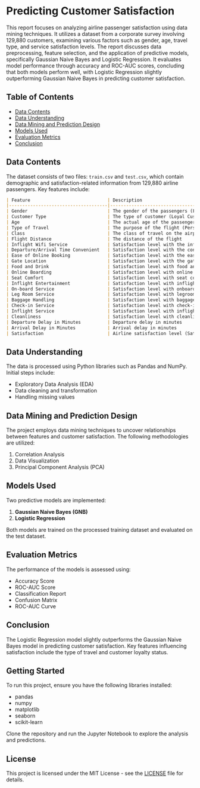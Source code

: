 # **Predicting Customer Satisfaction**

This report focuses on analyzing airline passenger satisfaction using data mining techniques. It utilizes a dataset from a corporate survey involving 129,880 customers, examining various factors such as gender, age, travel type, and service satisfaction levels. The report discusses data preprocessing, feature selection, and the application of predictive models, specifically Gaussian Naive Bayes and Logistic Regression. It evaluates model performance through accuracy and ROC-AUC scores, concluding that both models perform well, with Logistic Regression slightly outperforming Gaussian Naive Bayes in predicting customer satisfaction.

## Table of Contents
- [Data Contents](#data-contents)
- [Data Understanding](#data-understanding)
- [Data Mining and Prediction Design](#data-mining-and-prediction-design)
- [Models Used](#models-used)
- [Evaluation Metrics](#evaluation-metrics)
- [Conclusion](#conclusion)


## Data Contents

The dataset consists of two files: `train.csv` and `test.csv`, which contain demographic and satisfaction-related information from 129,880 airline passengers. Key features include:

```markdown
| Feature                             | Description                                                                 |
|-------------------------------------|-----------------------------------------------------------------------------|
| Gender                              | The gender of the passengers (Female, Male)                                 |
| Customer Type                       | The type of customer (Loyal Customer, Disloyal Customer)                    |
| Age                                 | The actual age of the passengers                                            |
| Type of Travel                      | The purpose of the flight (Personal Travel, Business Travel)                |
| Class                               | The class of travel on the airplane (Business, Economy, Economy Plus)       |
| Flight Distance                     | The distance of the flight                                                  |
| Inflight Wifi Service               | Satisfaction level with the inflight wifi service (0: Not applicable; 1-5)  |
| Departure/Arrival Time Convenient   | Satisfaction level with the convenience of departure/arrival time           |
| Ease of Online Booking              | Satisfaction level with the ease of online booking                          |
| Gate Location                       | Satisfaction level with the gate location                                   |
| Food and Drink                      | Satisfaction level with food and drink                                      |
| Online Boarding                     | Satisfaction level with online boarding                                     |
| Seat Comfort                        | Satisfaction level with seat comfort                                        |
| Inflight Entertainment              | Satisfaction level with inflight entertainment                              |
| On-board Service                    | Satisfaction level with onboard service                                     |
| Leg Room Service                    | Satisfaction level with legroom service                                     |
| Baggage Handling                    | Satisfaction level with baggage handling                                    |
| Check-in Service                    | Satisfaction level with check-in service                                    |
| Inflight Service                    | Satisfaction level with inflight service                                    |
| Cleanliness                         | Satisfaction level with cleanliness                                         |
| Departure Delay in Minutes          | Departure delay in minutes                                                  |
| Arrival Delay in Minutes            | Arrival delay in minutes                                                    |
| Satisfaction                        | Airline satisfaction level (Satisfied, Neutral, or Dissatisfied)            |
```

## Data Understanding
The data is processed using Python libraries such as Pandas and NumPy. Initial steps include:
- Exploratory Data Analysis (EDA)
- Data cleaning and transformation
- Handling missing values

## Data Mining and Prediction Design
The project employs data mining techniques to uncover relationships between features and customer satisfaction. The following methodologies are utilized:
1. Correlation Analysis
2. Data Visualization
3. Principal Component Analysis (PCA)

## Models Used
Two predictive models are implemented:
1. **Gaussian Naive Bayes (GNB)**
2. **Logistic Regression**

Both models are trained on the processed training dataset and evaluated on the test dataset.

## Evaluation Metrics
The performance of the models is assessed using:
- Accuracy Score
- ROC-AUC Score
- Classification Report
- Confusion Matrix
- ROC-AUC Curve

## Conclusion
The Logistic Regression model slightly outperforms the Gaussian Naive Bayes model in predicting customer satisfaction. Key features influencing satisfaction include the type of travel and customer loyalty status.

## Getting Started
To run this project, ensure you have the following libraries installed:
- pandas
- numpy
- matplotlib
- seaborn
- scikit-learn

Clone the repository and run the Jupyter Notebook to explore the analysis and predictions.

## License
This project is licensed under the MIT License - see the [LICENSE](LICENSE) file for details.

